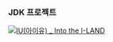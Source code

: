 ### JDK 프로젝트
[![IU(아이유) _ Into the I-LAND](http://img.youtube.com/vi/G9suxlXPZbA/0.jpg)](https://youtu.be/G9suxlXPZbA?t=0s) 
